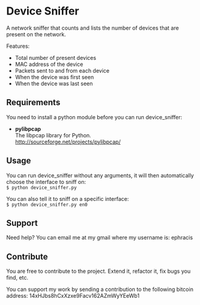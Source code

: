Device Sniffer
==============

A network sniffer that counts and lists the number of devices that are present on the network.

Features:
* Total number of present devices
* MAC address of the device
* Packets sent to and from each device
* When the device was first seen
* When the device was last seen

## Requirements

You need to install a python module before you can run device_sniffer:

* **pylibpcap**<br/>
 The libpcap library for Python.<br/>
 http://sourceforge.net/projects/pylibpcap/


## Usage

You can run device_sniffer without any arguments, it will then automatically choose the interface to sniff on:<br/>
`$ python device_sniffer.py`

You can also tell it to sniff on a specific interface:<br/>
`$ python device_sniffer.py en0`

## Support

Need help? You can email me at my gmail where my username is: ephracis

## Contribute

You are free to contribute to the project. Extend it, refactor it, fix bugs you find, etc.

You can support my work by sending a contribution to the following bitcoin address:
14xHJbs8hCxXzxe9Facv162AZmWyYEeWb1
